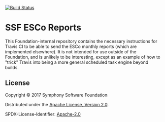 [![Build Status](https://travis-ci.org/symphonyoss/ssf-job-esco-reports.svg?branch=master)](https://travis-ci.org/symphonyoss/ssf-job-esco-reports)

# SSF ESCo Reports

This Foundation-internal repository contains the necessary instructions for Travis CI to be able to send the ESCo monthly reports (which are implemented elsewhere).  It is not intended for use outside of the Foundation, and is unlikely to be interesting, except as an example of how to "trick" Travis into being a more general scheduled task engine beyond builds.

## License

Copyright © 2017 Symphony Software Foundation

Distributed under the [Apache License, Version 2.0](http://www.apache.org/licenses/LICENSE-2.0).

SPDX-License-Identifier: [Apache-2.0](https://spdx.org/licenses/Apache-2.0)

